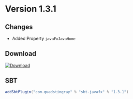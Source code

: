 # Version 1.3.1

## Changes
* Added Property `javaFxJavaHome`

## Download
[ ![Download](https://api.bintray.com/packages/quadstingray/sbt-plugins/sbt-javafx/images/download.svg?version=1.3.1) ](https://bintray.com/quadstingray/sbt-plugins/sbt-javafx/1.3.1/link)

## SBT
```sbt
addSbtPlugin("com.quadstingray" % "sbt-javafx" % "1.3.1")
```
